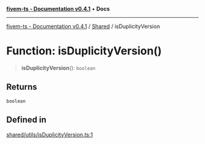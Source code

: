 [**fivem-ts - Documentation v0.4.1**](../../../README.md) • **Docs**

***

[fivem-ts - Documentation v0.4.1](../../../README.md) / [Shared](../README.md) / isDuplicityVersion

# Function: isDuplicityVersion()

> **isDuplicityVersion**(): `boolean`

## Returns

`boolean`

## Defined in

[shared/utils/isDuplicityVersion.ts:1](https://github.com/Purpose-Dev/fivem-ts/blob/main/src/shared/utils/isDuplicityVersion.ts#L1)
